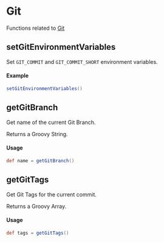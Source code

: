 # Git

Functions related to [Git](https://git-scm.com/)


## setGitEnvironmentVariables

Set `GIT_COMMIT` and `GIT_COMMIT_SHORT` environment variables.

#### Example

```groovy
setGitEnvironmentVariables()
```

## getGitBranch
Get name of the current Git Branch.

Returns a Groovy String.

#### Usage

```groovy
def name = getGitBranch()
```

## getGitTags
Get Git Tags for the current commit.

Returns a Groovy Array.

#### Usage

```groovy
def tags = getGitTags()
```
